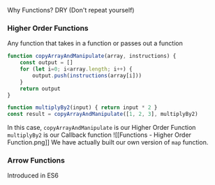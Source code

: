 Why Functions? DRY (Don't repeat yourself)
### Higher Order Functions 
Any function that takes in a function or passes out a function
```js
function copyArrayAndManipulate(array, instructions) {
	const output = []
	for (let i=0; i<array.length; i++) {
		output.push(instructions(array[i]))
	}
	return output
}

function multiplyBy2(input) { return input * 2 }
const result = copyArrayAndManipulate([1, 2, 3], multiplyBy2)
```
In this case, 
`copyArrayAndManipulate` is our Higher Order Function 
`multiplyBy2` is our Callback function 
![[Functions - Higher Order Function.png]]
We have actually built our own version of `map` function. 
### Arrow Functions
Introduced in ES6 

